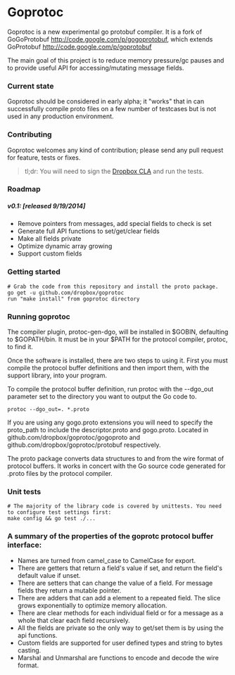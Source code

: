 # Goprotoc 

Goprotoc is a new experimental go protobuf compiler.  It is a fork of GoGoProtobuf http://code.google.com/p/gogoprotobuf, which extends GoProtobuf http://code.google.com/p/goprotobuf

The main goal of this project is to reduce memory pressure/gc pauses and to provide useful API for accessing/mutating message fields.

### Current state

Goprotoc should be considered in early alpha; it "works" that in can successfully compile proto files
on a few number of testcases but is not used in any production environment.

### Contributing

Goprotoc welcomes any kind of contribution; please send any pull request for feature, tests or fixes.
> tl;dr: You will need to sign the [Dropbox CLA](https://opensource.dropbox.com/cla/) and run the tests.

### Roadmap

##### v0.1: [released 9/19/2014]
- Remove pointers from messages, add special fields to check is set
- Generate full API functions to set/get/clear fields
- Make all fields private
- Optimize dynamic array growing
- Support custom fields

### Getting started

	# Grab the code from this repository and install the proto package.
	go get -u github.com/dropbox/goprotoc
	run "make install" from goprotoc directory

### Running goprotoc

The compiler plugin, protoc-gen-dgo, will be installed in $GOBIN, defaulting to $GOPATH/bin. It must be in your $PATH for the protocol compiler, protoc, to find it.

Once the software is installed, there are two steps to using it. First you must compile the protocol buffer definitions and then import them, with the support library, into your program.

To compile the protocol buffer definition, run protoc with the --dgo_out parameter set to the directory you want to output the Go code to.

	protoc --dgo_out=. *.proto

If you are using any gogo.proto extensions you will need to specify the proto_path to include the descriptor.proto and gogo.proto. Located in github.com/dropbox/goprotoc/gogoproto and github.com/dropbox/goprotoc/protobuf respectively.

The proto package converts data structures to and from the
wire format of protocol buffers.  It works in concert with the
Go source code generated for .proto files by the protocol compiler.

### Unit tests

	# The majority of the library code is covered by unittests. You need to configure test settings first:
	make config && go test ./...
	

### A summary of the properties of the goprotc protocol buffer interface:

- Names are turned from camel_case to CamelCase for export.
- There are getters that return a field's value if set, and return the field's default value if unset.
- There are setters that can change the value of a field. For message fields they return a mutable pointer.
- There are adders that can add a element to a repeated field. The slice grows exponentially to optimize memory allocation.
- There are clear methods for each individual field or for a message as a whole that clear each field recursively.
- All the fields are private so the only way to get/set them is by using the api functions.
- Custom fields are supported for user defined types and string to bytes casting.
- Marshal and Unmarshal are functions to encode and decode the wire format.
